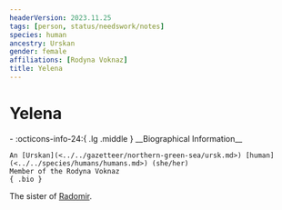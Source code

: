 ```yaml
---
headerVersion: 2023.11.25
tags: [person, status/needswork/notes]
species: human
ancestry: Urskan
gender: female
affiliations: [Rodyna Voknaz]
title: Yelena
---
```

# Yelena
<div class="grid cards ext-narrow-margin ext-one-column" markdown>
- :octicons-info-24:{ .lg .middle } __Biographical Information__

    An [Urskan](<../../gazetteer/northern-green-sea/ursk.md>) [human](<../../species/humans/humans.md>) (she/her)  
    Member of the Rodyna Voknaz  
    { .bio }

</div>


The sister of [Radomir](<./radomir.md>). 

